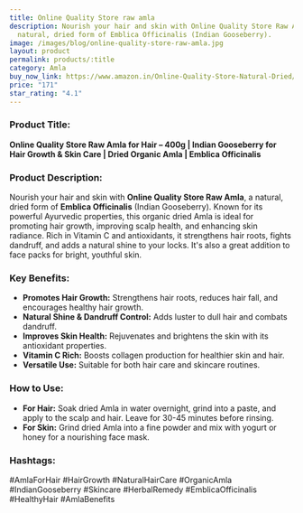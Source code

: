 ```yaml
---
title: Online Quality Store raw amla
description: Nourish your hair and skin with Online Quality Store Raw Amla, a
  natural, dried form of Emblica Officinalis (Indian Gooseberry).
image: /images/blog/online-quality-store-raw-amla.jpg
layout: product
permalink: products/:title
category: Amla
buy_now_link: https://www.amazon.in/Online-Quality-Store-Natural-Dried/dp/B07MCGTCKR/ref=sr_1_15?crid=9NCKR3RZI9QI&tag=ayushmonk-21
price: "171"
star_rating: "4.1"
---
```

### Product Title:
**Online Quality Store Raw Amla for Hair – 400g | Indian Gooseberry for Hair Growth & Skin Care | Dried Organic Amla | Emblica Officinalis**

### Product Description:
Nourish your hair and skin with **Online Quality Store Raw Amla**, a natural, dried form of **Emblica Officinalis** (Indian Gooseberry). Known for its powerful Ayurvedic properties, this organic dried Amla is ideal for promoting hair growth, improving scalp health, and enhancing skin radiance. Rich in Vitamin C and antioxidants, it strengthens hair roots, fights dandruff, and adds a natural shine to your locks. It's also a great addition to face packs for bright, youthful skin.

### Key Benefits:
- **Promotes Hair Growth:** Strengthens hair roots, reduces hair fall, and encourages healthy hair growth.
- **Natural Shine & Dandruff Control:** Adds luster to dull hair and combats dandruff.
- **Improves Skin Health:** Rejuvenates and brightens the skin with its antioxidant properties.
- **Vitamin C Rich:** Boosts collagen production for healthier skin and hair.
- **Versatile Use:** Suitable for both hair care and skincare routines.

### How to Use:
- **For Hair:** Soak dried Amla in water overnight, grind into a paste, and apply to the scalp and hair. Leave for 30-45 minutes before rinsing.
- **For Skin:** Grind dried Amla into a fine powder and mix with yogurt or honey for a nourishing face mask.

### Hashtags:
#AmlaForHair #HairGrowth #NaturalHairCare #OrganicAmla #IndianGooseberry #Skincare #HerbalRemedy #EmblicaOfficinalis #HealthyHair #AmlaBenefits
